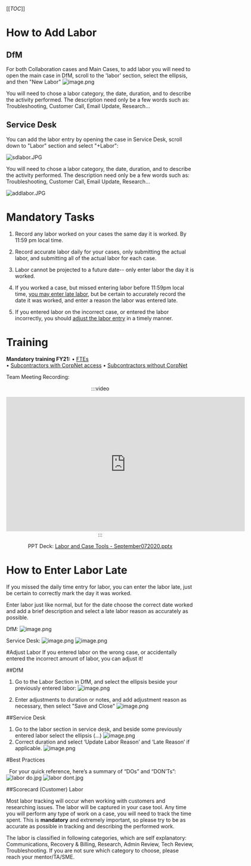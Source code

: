 
[[_TOC_]]

# How to Add Labor

## DfM
For both Collaboration cases and Main Cases, to add labor you will need to open the main case in DfM, scroll to the 'labor' section, select the ellipsis, and then "New Labor"
![image.png](/.attachments/image-9210896b-0406-4940-b6d1-f0390eb52fbb.png)

You will need to chose a labor category, the date, duration, and to describe the activity performed.
The description need only be a few words such as: Troubleshooting, Customer Call, Email Update, Research...

## Service Desk
You can add the labor entry by opening the case in Service Desk, scroll down to "Labor" section and select "+Labor":

 ![sdlabor.JPG](/.attachments/sdlabor-e0d20039-bcfd-483a-82ff-e527b260ef36.JPG)

You will need to chose a labor category, the date, duration, and to describe the activity performed.
The description need only be a few words such as: Troubleshooting, Customer Call, Email Update, Research...

![addlabor.JPG](/.attachments/addlabor-ba4e9a21-713c-4267-aeca-4d700d3f748e.JPG)

# Mandatory Tasks

1. Record any labor worked on your cases the same day it is worked. 
By 11:59 pm local time.

2. Record accurate labor daily for your cases, only submitting the actual labor, and submitting all of the actual labor for each case.

3. Labor cannot be projected to a future date-- only enter labor the day it is worked.

4. If you worked a case, but missed entering labor before 11:59pm local time, [you may enter late labor](https://dev.azure.com/Supportability/Big%20Data/_wiki/wikis/Big-Data.wiki/295071/Labor-Tracking?anchor=how-to-enter-labor-late), but be certain to accurately record the date it was worked, and enter a reason the labor was entered late.
5. If you entered labor on the incorrect case, or entered the labor incorrectly, you should [adjust the labor entry](https://dev.azure.com/Supportability/Big%20Data/_wiki/wikis/Big-Data.wiki/295071/Labor-Tracking?anchor=adjust-labor) in a timely manner.

# Training

**Mandatory training FY21:**
•	[FTEs](https://nam06.safelinks.protection.outlook.com/?url=http%3A%2F%2Faka.ms%2Femptktraining&data=04%7C01%7Cwhhender%40microsoft.com%7Ca45c487d6f2141ad8e4608d8e8734ee6%7C72f988bf86f141af91ab2d7cd011db47%7C1%7C0%7C637514929223910451%7CUnknown%7CTWFpbGZsb3d8eyJWIjoiMC4wLjAwMDAiLCJQIjoiV2luMzIiLCJBTiI6Ik1haWwiLCJXVCI6Mn0%3D%7C1000&sdata=%2FQ9ljdv2wUje5whtMMvIC0f9mETj9aCrWWXvoW%2Bzsrg%3D&reserved=0)  
•	[Subcontractors with CorpNet access](https://nam06.safelinks.protection.outlook.com/?url=http%3A%2F%2Faka.ms%2Fintsubcontktraining&data=04%7C01%7Cwhhender%40microsoft.com%7Ca45c487d6f2141ad8e4608d8e8734ee6%7C72f988bf86f141af91ab2d7cd011db47%7C1%7C0%7C637514929223915442%7CUnknown%7CTWFpbGZsb3d8eyJWIjoiMC4wLjAwMDAiLCJQIjoiV2luMzIiLCJBTiI6Ik1haWwiLCJXVCI6Mn0%3D%7C1000&sdata=zcdMw5GdEabaTRwNMVUxL%2BH2hPi%2Fcn6WpIpzoZKjhSg%3D&reserved=0)
•	[Subcontractors without CorpNet](https://nam06.safelinks.protection.outlook.com/?url=http%3A%2F%2Faka.ms%2Fextsubcontktraining&data=04%7C01%7Cwhhender%40microsoft.com%7Ca45c487d6f2141ad8e4608d8e8734ee6%7C72f988bf86f141af91ab2d7cd011db47%7C1%7C0%7C637514929223920434%7CUnknown%7CTWFpbGZsb3d8eyJWIjoiMC4wLjAwMDAiLCJQIjoiV2luMzIiLCJBTiI6Ik1haWwiLCJXVCI6Mn0%3D%7C1000&sdata=n1c7iSngJUKkRkyTi7OnNCQ4MogSuVLMUo2i2HuVY9g%3D&reserved=0)


Team Meeting Recording:


<center>

:::video
<iframe width="640" height="360" src="https://msit.microsoftstream.com/embed/video/1d23a1ff-0400-96f3-17ad-f1eaf2123125?autoplay=false&amp;showinfo=true" allowfullscreen style="border:none;"></iframe>
:::

PPT Deck: [Labor and Case Tools - September072020.pptx](/.attachments/Labor%20and%20Case%20Tools%20(Flat%20Deck)%20-%20September072020-5300545e-8120-4d5c-bb25-f4ac6ec68869.pptx)
</center>

# How to Enter Labor Late
If you missed the daily time entry for labor, you can enter the labor late, just be certain to correctly mark the day it was worked.

Enter labor just like normal, but for the date choose the correct date worked and add a brief description and select a late labor reason as accurately as possible.

DfM:
![image.png](/.attachments/image-f18ef874-1efe-417f-92c4-a0f00b9ce434.png)

Service Desk:
![image.png](/.attachments/image-eb06f766-d55b-4da0-8312-038c4227f2f9.png)
![image.png](/.attachments/image-3843157d-e115-450d-a6d0-44501e0b92db.png)

#Adjust Labor
If you entered labor on the wrong case, or accidentally entered the incorrect amount of labor, you can adjust it! 

##DfM

1. Go to the Labor Section in DfM, and select the ellipsis beside your previously entered labor:
![image.png](/.attachments/image-ae3c8a0c-ebb3-4901-a2c3-872d82aa5d1a.png)

2. Enter adjustments to duration or notes, and add adjustment reason as necessary, then select "Save and Close"
![image.png](/.attachments/image-befd199f-4cdc-4113-bf37-e65113bd061d.png)

##Service Desk
1. Go to the labor section in service desk, and beside some previously entered labor select the ellipsis (…)
![image.png](/.attachments/image-1d13c6d4-eb9b-4a61-8336-abfcc2554d3b.png)
2. Correct duration and select ‘Update Labor Reason’ and ‘Late Reason’ if applicable.
![image.png](/.attachments/image-8e6fe318-1a5b-442b-9102-35fc581c63f3.png)

#Best Practices

 
For your quick reference, here’s a summary of “DOs” and “DON’Ts”:
 
![labor do.jpg](/.attachments/labor%20do-b861bbb1-11f4-421a-b41e-299da11a9936.jpg)
![labor dont.jpg](/.attachments/labor%20dont-4826269c-0a66-495d-adca-08a9c2b98bcc.jpg)
 


##Scorecard (Customer) Labor

Most labor tracking will occur when working with customers and researching issues. The labor will be captured in your case tool.
Any time you will perform any type of work on a case, you will need to track the time spent. This is **mandatory** and extremely important, so please try to be as accurate as possible in tracking and describing the performed work.

The labor is classified in following categories, which are self explanatory: Communications, Recovery & Billing, Research, Admin Review, Tech Review, Troubleshooting. If you are not sure which category to choose, please reach your mentor/TA/SME.




